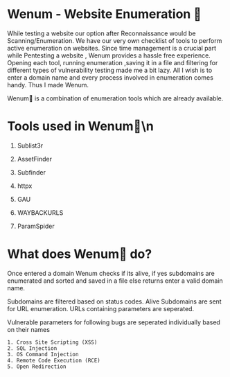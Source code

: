 # Wenum - Website Enumeration 🌌

While testing a website our option after Reconnaissance would be Scanning/Enumeration. We have our very own checklist of tools to perform active enumeration on websites. Since time management is a crucial part while Pentesting a website , Wenum provides a hassle free experience. Opening each tool, running enumeration ,saving it in a file and filtering for different types of vulnerability testing made me a bit lazy. All I wish is to enter a domain name and every process involved in enumeration comes handy. Thus I made Wenum.

Wenum🌌 is a combination of enumeration tools which are already available.

# Tools used in Wenum🌌\n

1. Sublist3r

3. AssetFinder
4. Subfinder
5. httpx
6. GAU
7. WAYBACKURLS
8. ParamSpider

# What does Wenum🌌 do?

Once entered a domain Wenum checks if its alive, if yes subdomains are enumerated and sorted and saved in a file else returns enter a valid domain name.

Subdomains are filtered based on status codes.
Alive Subdomains are sent for URL enumeration.
URLs containing parameters are seperated.

Vulnerable parameters for following bugs are seperated individually based on their names

    1. Cross Site Scripting (XSS)
    2. SQL Injection 
    3. OS Command Injection
    4. Remote Code Execution (RCE)
    5. Open Redirection

 
